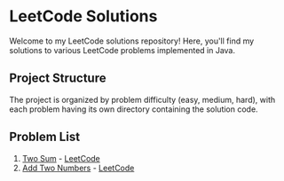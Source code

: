 # LeetCode Solutions

Welcome to my LeetCode solutions repository! Here, you'll find my solutions to various LeetCode problems implemented in Java.

## Project Structure

The project is organized by problem difficulty (easy, medium, hard), with each problem having its own directory containing the solution code.

## Problem List
1. [Two Sum](src/pl/mbaracz/leetcode/easy/Problem1.java) - [LeetCode](https://leetcode.com/problems/two-sum/)
2. [Add Two Numbers](src/pl/mbaracz/leetcode/medium/Problem2.java) - [LeetCode](https://leetcode.com/problems/add-two-numbers/)
